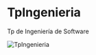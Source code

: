 # TpIngenieria
Tp de Ingeniería de Software

![TpIngenieria](https://user-images.githubusercontent.com/7997235/32579674-c51f16a0-c4c0-11e7-8fbd-023519b2a4f1.PNG)
